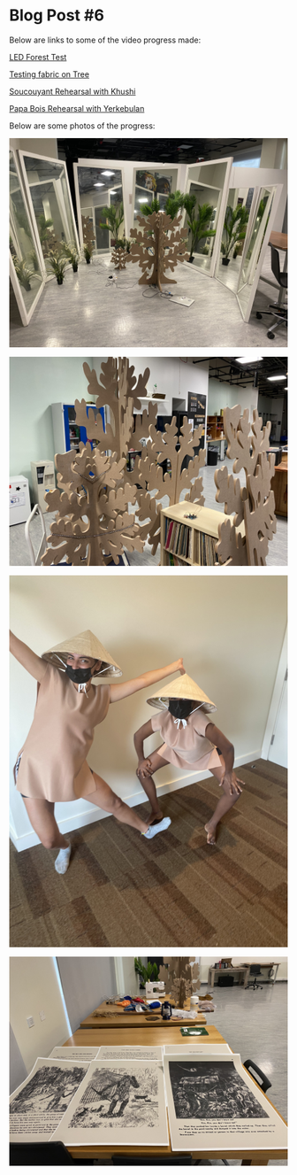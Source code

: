 # Blog Post #6

Below are links to some of the video progress made:

[LED Forest Test](https://youtu.be/LhlrL6cEoL4)

[Testing fabric on Tree](https://youtu.be/gX3utgGEcfo)

[Soucouyant Rehearsal with Khushi](https://youtu.be/JvVJOceKsVg)

[Papa Bois Rehearsal with Yerkebulan](https://youtu.be/FRU4eL2dyRQ)

Below are some photos of the progress:

![](forest1.jpg)

![](forest2.jpg) 

![](douens.jpg)

![](poster.jpg)

